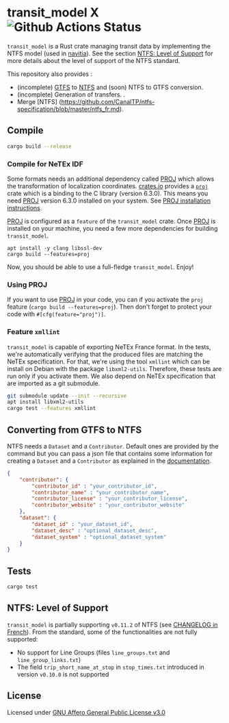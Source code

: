 # transit_model X &emsp; ![Github Actions Status][github_actions]

[github_actions]: https://github.com/CanalTP/transit_model/workflows/Continuous%20Integration/badge.svg

`transit_model` is a Rust crate managing transit data by implementing the NTFS
model (used  in [navitia](https://github.com/CanalTP/ntfs-specification/blob/master/ntfs_fr.md)). See the
section [NTFS: Level of Support](#ntfs-level-of-support) for more details about the
level of support of the NTFS standard.

This repository also provides :
- (incomplete) [GTFS](http://gtfs.org/) to [NTFS](https://github.com/CanalTP/ntfs-specification/blob/master/ntfs_fr.md) and (soon) NTFS to GTFS conversion.
- (incomplete) Generation of transfers.
.
- Merge [NTFS] (https://github.com/CanalTP/ntfs-specification/blob/master/ntfs_fr.md).

## Compile

```bash
cargo build --release
```

### Compile for NeTEx IDF
Some formats needs an additional dependency called [PROJ](https://proj.org/)
which allows the transformation of localization coordinates.
[crates.io](https://crates.io/) provides a
[`proj`](https://crates.io/crates/proj) crate which is a binding to the C
library (version 6.3.0). This means you need [PROJ](https://proj.org/) version
6.3.0 installed on your system.  See [PROJ installation
instructions](https://github.com/OSGeo/PROJ#installation).

[PROJ](https://proj.org/) is configured as a `feature` of the `transit_model`
crate.  Once [PROJ](https://proj.org/) is installed on your machine, you need a
few more dependencies for building `transit_model`.
```
apt install -y clang libssl-dev
cargo build --features=proj
```

Now, you should be able to use a full-fledge `transit_model`. Enjoy!

### Using PROJ
If you want to use [PROJ](https://proj.org/) in your code, you can if you
activate the `proj` feature (`cargo build --features=proj`). Then don't forget
to protect your code with `#[cfg(feature="proj")]`.

### Feature `xmllint`
`transit_model` is capable of exporting NeTEx France format. In the tests, we're
automatically verifying that the produced files are matching the NeTEx
specification.  For that, we're using the tool `xmllint` which can be install
on Debian with the package `libxml2-utils`. Therefore, these tests are run only
if you activate them. We also depend on NeTEx specification that are imported as
a git submodule.

```bash
git submodule update --init --recursive
apt install libxml2-utils
cargo test --features xmllint
```

## Converting from GTFS to NTFS

NTFS needs a `Dataset` and a `Contributor`.
Default ones are provided by the command but you can pass a json file that contains some information for creating a `Dataset` and a `Contributor` as explained in the [documentation](src/documentation/gtfs2ntfs.md).

```json
{
    "contributor": {
        "contributor_id" : "your_contributor_id",
        "contributor_name" : "your_contributor_name",
        "contributor_license" : "your_contributor_license",
        "contributor_website" : "your_contributor_website"
    },
    "dataset": {
        "dataset_id" : "your_dataset_id",
        "dataset_desc" : "optional_dataset_desc",
        "dataset_system" : "optional_dataset_system"
    }
}
```

## Tests

```bash
cargo test
```

## NTFS: Level of Support
`transit_model` is partially supporting `v0.11.2` of NTFS (see [CHANGELOG in
French](https://github.com/CanalTP/ntfs-specification/blob/master/ntfs_changelog_fr.md)).
From the standard, some of the functionalities are not fully supported:
- No support for Line Groups (files `line_groups.txt` and `line_group_links.txt`)
- The field `trip_short_name_at_stop` in `stop_times.txt` introduced in version
  `v0.10.0` is not supported

## License

Licensed under [GNU Affero General Public License v3.0](LICENSE)
